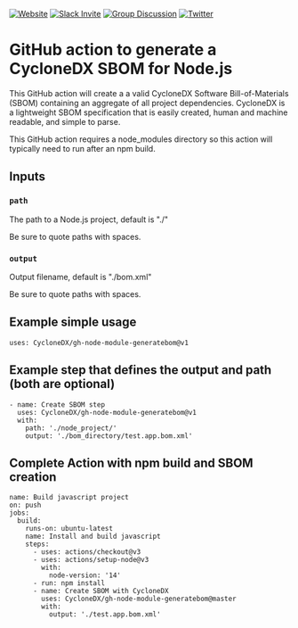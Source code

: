 [![Website](https://img.shields.io/badge/https://-cyclonedx.org-blue.svg)](https://cyclonedx.org/)
[![Slack Invite](https://img.shields.io/badge/Slack-Join-blue?logo=slack&labelColor=393939)](https://cyclonedx.org/slack/invite)
[![Group Discussion](https://img.shields.io/badge/discussion-groups.io-blue.svg)](https://groups.io/g/CycloneDX)
[![Twitter](https://img.shields.io/twitter/url/http/shields.io.svg?style=social&label=Follow)](https://twitter.com/CycloneDX_Spec)

# GitHub action to generate a CycloneDX SBOM for Node.js

This GitHub action will create a a valid CycloneDX Software Bill-of-Materials (SBOM) containing an aggregate of all project dependencies. CycloneDX is a lightweight SBOM specification that is easily created, human and machine readable, and simple to parse.

This GitHub action requires a node_modules directory so this action will typically need to run after an npm build.

## Inputs

### `path`

The path to a Node.js project, default is "./"

Be sure to quote paths with spaces.

### `output`

Output filename, default is "./bom.xml"

Be sure to quote paths with spaces.

## Example simple usage

```
uses: CycloneDX/gh-node-module-generatebom@v1
```

## Example step that defines the output and path (both are optional)

```
- name: Create SBOM step
  uses: CycloneDX/gh-node-module-generatebom@v1
  with:
    path: './node_project/'
    output: './bom_directory/test.app.bom.xml'
```

## Complete Action with npm build and SBOM creation

```
name: Build javascript project
on: push
jobs:
  build:
    runs-on: ubuntu-latest
    name: Install and build javascript
    steps:
      - uses: actions/checkout@v3
      - uses: actions/setup-node@v3
        with:
          node-version: '14'
      - run: npm install
      - name: Create SBOM with CycloneDX
        uses: CycloneDX/gh-node-module-generatebom@master
        with: 
          output: './test.app.bom.xml'
```
